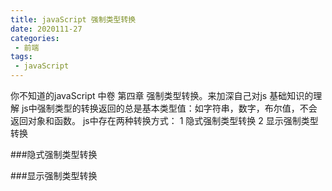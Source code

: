 ```yaml
---
title: javaScript 强制类型转换
date: 2020111-27
categories: 
 - 前端
tags:
 - javaScript
---
```

你不知道的javaScript 中卷 第四章 强制类型转换。来加深自己对js 基础知识的理解
js中强制类型的转换返回的总是基本类型值：如字符串，数字，布尔值，不会返回对象和函数。
js中存在两种转换方式：
1 隐式强制类型转换
2 显示强制类型转换


###隐式强制类型转换

###显示强制类型转换
